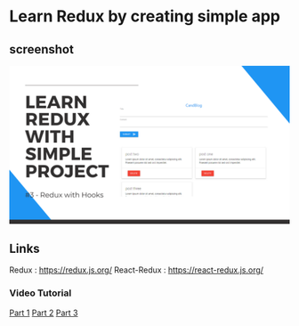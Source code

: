# Learn Redux by creating simple app

## screenshot
![Redux app](./src/ss.png)

## Links
Redux : https://redux.js.org/
React-Redux : https://react-redux.js.org/ 

### Video Tutorial
[Part 1](https://youtu.be/fzETB8l4u9A)
[Part 2](https://youtu.be/fzETB8l4u9A)
[Part 3](https://youtu.be/o3aGun-pQhQ)